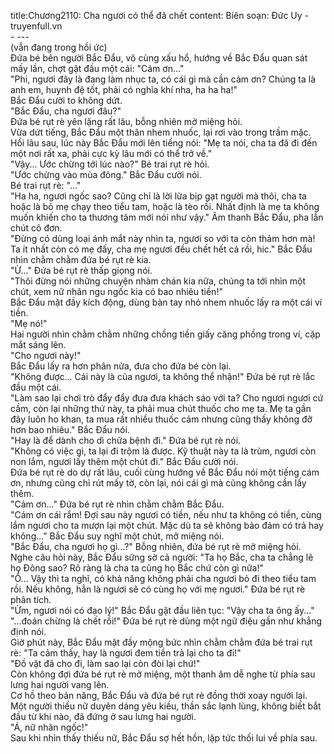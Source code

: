 title:Chương2110: Cha ngươi có thể đã chết
content:
Biên soạn: Đức Uy - truyenfull.vn<br>- ---<br>(vẫn đang trong hồi ức)<br>Đứa bé bên người Bắc Đẩu, vô cùng xấu hổ, hướng về Bắc Đẩu quan sát mấy lần, chợt gật đầu một cái: "Cảm ơn..."<br>"Phi, ngươi đây là đang làm nhục ta, có cái gì mà cần cảm ơn? Chúng ta là anh em, huynh đệ tốt, phải có nghĩa khí nha, ha ha ha!"<br>Bắc Đẩu cười to không dứt.<br>"Bắc Đẩu, cha ngươi đâu?"<br>Đứa bé rụt rè yên lặng rất lâu, bỗng nhiên mở miệng hỏi.<br>Vừa dứt tiếng, Bắc Đẩu một thân nhem nhuốc, lại rơi vào trong trầm mặc.<br>Hồi lâu sau, lúc này Bắc Đẩu mới lên tiếng nói: "Mẹ ta nói, cha ta đã đi đến một nơi rất xa, phải cực kỳ lâu mới có thể trở về."<br>"Vậy... Ước chừng tới lúc nào?" Bé trai rụt rè hỏi.<br>"Ước chừng vào mùa đông." Bắc Đẩu cười nói.<br>Bé trai rụt rè: "..."<br>"Ha ha, ngươi ngốc sao? Cũng chỉ là lời lừa bịp gạt người mà thôi, cha ta hoặc là bỏ mẹ chạy theo tiểu tam, hoặc là tèo rồi. Nhất định là mẹ ta không muốn khiến cho ta thương tâm mới nói như vậy." Âm thanh Bắc Đẩu, pha lẫn chút cô đơn.<br>"Đừng có dùng loại ánh mắt này nhìn ta, ngươi so với ta còn thảm hơn mà! Ta ít nhất còn có mẹ đấy, cha mẹ ngươi đều chết hết cả rồi, hic." Bắc Đẩu nhìn chằm chằm đứa bé rụt rè kia.<br>"Ừ..." Đứa bé rụt rè thấp giọng nói.<br>"Thôi đừng nói những chuyện nhàm chán kia nữa, chúng ta tới nhìn một chút, xem nữ nhân ngu ngốc kia có bao nhiêu tiền!"<br>Bắc Đẩu mặt đầy kích động, dùng bàn tay nhỏ nhem nhuốc lấy ra một cái ví tiền.<br>"Mẹ nó!"<br>Hai người nhìn chằm chằm những chồng tiền giấy căng phồng trong ví, cặp mắt sáng lên.<br>"Cho ngươi này!"<br>Bắc Đẩu lấy ra hơn phân nửa, đưa cho đứa bé còn lại.<br>"Không được... Cái này là của ngươi, ta không thể nhận!" Đứa bé rụt rè lắc đầu một cái.<br>"Làm sao lại chơi trò đẩy đẩy đưa đưa khách sáo với ta? Cho ngươi ngươi cứ cầm, còn lại những thứ này, ta phải mua chút thuốc cho mẹ ta. Mẹ ta gần đây luôn ho khan, ta mua rất nhiều thuốc cảm nhưng cũng thấy không đỡ hơn bao nhiêu." Bắc Đẩu nói.<br>"Hay là để dành cho dì chữa bệnh đi." Đứa bé rụt rè nói.<br>"Không có việc gì, ta lại đi trộm là được. Kỹ thuật này ta là trùm, ngươi còn non lắm, ngươi lấy thêm một chút đi." Bắc Đẩu cười nói.<br>Đứa bé rụt rè do dự rất lâu, cuối cùng hướng về Bắc Đẩu nói một tiếng cám ơn, nhưng cũng chỉ rút mấy tờ, còn lại, nói cái gì mà cũng không cần lấy thêm.<br>"Cảm ơn..." Đứa bé rụt rè nhìn chằm chằm Bắc Đẩu.<br>"Cám ơn cái rắm! Đợi sau này ngươi có tiền, nếu như ta không có tiền, cùng lắm ngươi cho ta mượn lại một chút. Mặc dù ta sẽ không bảo đảm có trả hay không..." Bắc Đẩu suy nghĩ một chút, mở miệng nói.<br>"Bắc Đẩu, cha ngươi họ gì...?" Bỗng nhiên, đứa bé rụt rè mở miệng hỏi.<br>Nghe câu hỏi này, Bắc Đẩu sững sờ cả người: "Ta họ Bắc, cha ta chẳng lẽ họ Đông sao? Rõ ràng là cha ta cũng họ Bắc chứ còn gì nữa!"<br>"Ồ... Vậy thì ta nghĩ, có khả năng không phải cha ngươi bỏ đi theo tiểu tam rồi. Nếu không, hẳn là ngươi sẽ có cùng họ với mẹ ngươi." Đứa bé rụt rè phân tích.<br>"Ừm, ngươi nói có đạo lý!" Bắc Đẩu gật đầu liên tục: "Vậy cha ta ông ấy..."<br>"...đoán chừng là chết rồi!" Đứa bé rụt rè dùng một ngữ điệu gần như khẳng định nói.<br>Giờ phút này, Bắc Đẩu mặt đầy mộng bức nhìn chằm chằm đứa bé trai rụt rè: "Ta cảm thấy, hay là ngươi đem tiền trả lại cho ta đi!"<br>"Đồ vật đã cho đi, làm sao lại còn đòi lại chứ!"<br>Còn không đợi đứa bé rụt rè mở miệng, một thanh âm dễ nghe từ phía sau lưng hai người vang lên.<br>Cơ hồ theo bản năng, Bắc Đẩu và đứa bé rụt rè đồng thời xoay người lại.<br>Một người thiếu nữ duyên dáng yêu kiều, thần sắc lạnh lùng, không biết bắt đầu từ khi nào, đã đứng ở sau lưng hai người.<br>"Á, nữ nhân ngốc!"<br>Sau khi nhìn thấy thiếu nữ, Bắc Đẩu sợ hết hồn, lập tức thối lui về phía sau.